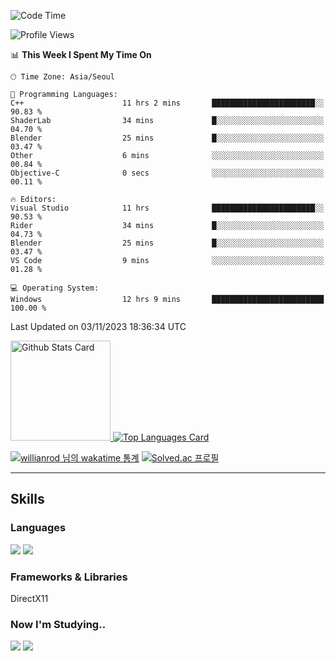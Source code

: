 <!--START_SECTION:waka-->
![Code Time](http://img.shields.io/badge/Code%20Time-674%20hrs%2038%20mins-blue)

![Profile Views](http://img.shields.io/badge/Profile%20Views-0-blue)

📊 **This Week I Spent My Time On** 

```text
🕑︎ Time Zone: Asia/Seoul

💬 Programming Languages: 
C++                      11 hrs 2 mins       ███████████████████████░░   90.83 % 
ShaderLab                34 mins             █░░░░░░░░░░░░░░░░░░░░░░░░   04.70 % 
Blender                  25 mins             █░░░░░░░░░░░░░░░░░░░░░░░░   03.47 % 
Other                    6 mins              ░░░░░░░░░░░░░░░░░░░░░░░░░   00.84 % 
Objective-C              0 secs              ░░░░░░░░░░░░░░░░░░░░░░░░░   00.11 % 

🔥 Editors: 
Visual Studio            11 hrs              ███████████████████████░░   90.53 % 
Rider                    34 mins             █░░░░░░░░░░░░░░░░░░░░░░░░   04.73 % 
Blender                  25 mins             █░░░░░░░░░░░░░░░░░░░░░░░░   03.47 % 
VS Code                  9 mins              ░░░░░░░░░░░░░░░░░░░░░░░░░   01.28 % 

💻 Operating System: 
Windows                  12 hrs 9 mins       █████████████████████████   100.00 % 
```


 Last Updated on 03/11/2023 18:36:34 UTC
<!--END_SECTION:waka-->


<!-- [![Anurag's github stats](https://github-readme-stats.vercel.app/api?username=heosumin518)](https://github.com/anuraghazra/github-readme-stats) -->

<!-- markdownlint-disable MD033 -->
<a href="https://github.com/anuraghazra/github-readme-stats#github-stats-card">
  <img
    src="https://github-readme-stats.vercel.app/api?username=heosumin518&hide_title=true&show_icons=true&include_all_commits=true&count_private=true&hide_border=true&theme=onedark&title_color=5f4b8b&text_color=f0eee9&icon_color=00abc0"
    alt="Github Stats Card"
    height="160"
  />
</a>
<a href="https://github.com/anuraghazra/github-readme-stats#top-languages-card">
  <img
    src="https://github-readme-stats.vercel.app/api/top-langs?username=heosumin518&hide=css,tex&hide_title=true&layout=compact&langs_count=8&hide_border=true&theme=onedark&title_color=5f4b8b&text_color=f0eee9&icon_color=00abc0"
    alt="Top Languages Card"
  />
</a>

[![willianrod 님의 wakatime 통계](https://github-readme-stats.vercel.app/api/wakatime?username=heosumin518&layout=compact&count_private=true)](https://wakatime.com/@heosumin518) [![Solved.ac
프로필](http://mazassumnida.wtf/api/v2/generate_badge?boj=heosumin)](https://solved.ac/heosumin)


---

## Skills

### Languages

<img src="https://img.shields.io/badge/C-A8B9CC?style=flat-square&logo=C&logoColor=white"/> <img src="https://img.shields.io/badge/C++-00599C?style=flat-square&logo=C%2B%2B&logoColor=white"/>

### Frameworks & Libraries

DirectX11

### Now I'm Studying..

<img src="https://img.shields.io/badge/CSharp-239120?style=flat-square&logo=CSharp&logoColor=white"/> <img src="https://img.shields.io/badge/OpenGL-5586A4?style=flat-square&logo=OpenGL&logoColor=white"/>

